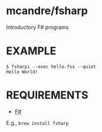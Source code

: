 # mcandre/fsharp

Introductory F# programs

# EXAMPLE

```
$ fsharpi --exec hello.fsx --quiet
Hello World!
```

# REQUIREMENTS

* [F#](http://fsharp.org/)

E.g., `brew install fsharp`
